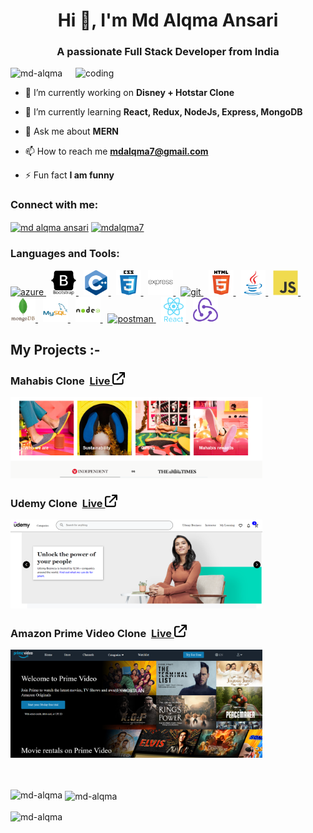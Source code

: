 <h1 align="center">Hi 👋, I'm Md Alqma Ansari</h1>
<h3 align="center">A passionate Full Stack Developer from India</h3>
<img align="right" alt="coding" width="400" src="https://www.lambdatest.com/resources/images/news24.gif">
<p align="left"> <img src="https://komarev.com/ghpvc/?username=md-alqma&label=Profile%20views&color=0e75b6&style=flat" alt="md-alqma" /> </p>

- 🔭 I’m currently working on **Disney + Hotstar Clone**

- 🌱 I’m currently learning **React, Redux, NodeJs, Express, MongoDB**

- 💬 Ask me about **MERN**

- 📫 How to reach me **mdalqma7@gmail.com**

- ⚡ Fun fact **I am funny**

<h3 align="left">Connect with me:</h3>
<p align="left">
<a href="https://www.linkedin.com/in/mdalqma/" target="blank"><img align="center" src="https://raw.githubusercontent.com/rahuldkjain/github-profile-readme-generator/master/src/images/icons/Social/linked-in-alt.svg" alt="md alqma ansari" height="30" width="40" /></a>
<a href="https://www.leetcode.com/mdalqma7" target="blank"><img align="center" src="https://raw.githubusercontent.com/rahuldkjain/github-profile-readme-generator/master/src/images/icons/Social/leet-code.svg" alt="mdalqma7" height="30" width="40" /></a>
</p>

<h3 align="left">Languages and Tools:</h3>
<p align="left"> <a href="https://azure.microsoft.com/en-in/" target="_blank" rel="noreferrer"> <img src="https://www.vectorlogo.zone/logos/microsoft_azure/microsoft_azure-icon.svg" alt="azure" width="40" height="40"/> </a> &nbsp;  <a href="https://getbootstrap.com" target="_blank" rel="noreferrer"> <img src="https://raw.githubusercontent.com/devicons/devicon/master/icons/bootstrap/bootstrap-plain-wordmark.svg" alt="bootstrap" width="40" height="40"/> </a> &nbsp; <a href="https://www.w3schools.com/cpp/" target="_blank" rel="noreferrer"> <img src="https://raw.githubusercontent.com/devicons/devicon/master/icons/cplusplus/cplusplus-original.svg" alt="cplusplus" width="40" height="40"/> </a> &nbsp; <a href="https://www.w3schools.com/css/" target="_blank" rel="noreferrer"> <img src="https://raw.githubusercontent.com/devicons/devicon/master/icons/css3/css3-original-wordmark.svg" alt="css3" width="40" height="40"/> </a> &nbsp; <a href="https://expressjs.com" target="_blank" rel="noreferrer"> <img src="https://raw.githubusercontent.com/devicons/devicon/master/icons/express/express-original-wordmark.svg" alt="express" width="40" height="40"/> </a> &nbsp; <a href="https://git-scm.com/" target="_blank" rel="noreferrer"> <img src="https://www.vectorlogo.zone/logos/git-scm/git-scm-icon.svg" alt="git" width="40" height="40"/> </a> &nbsp; <a href="https://www.w3.org/html/" target="_blank" rel="noreferrer"> <img src="https://raw.githubusercontent.com/devicons/devicon/master/icons/html5/html5-original-wordmark.svg" alt="html5" width="40" height="40"/> </a> &nbsp; <a href="https://www.java.com" target="_blank" rel="noreferrer"> <img src="https://raw.githubusercontent.com/devicons/devicon/master/icons/java/java-original.svg" alt="java" width="40" height="40"/> </a> &nbsp; <a href="https://developer.mozilla.org/en-US/docs/Web/JavaScript" target="_blank" rel="noreferrer"> <img src="https://raw.githubusercontent.com/devicons/devicon/master/icons/javascript/javascript-original.svg" alt="javascript" width="40" height="40"/> </a> &nbsp; <a href="https://www.mongodb.com/" target="_blank" rel="noreferrer"> <img src="https://raw.githubusercontent.com/devicons/devicon/master/icons/mongodb/mongodb-original-wordmark.svg" alt="mongodb" width="40" height="40"/> </a> &nbsp; <a href="https://www.mysql.com/" target="_blank" rel="noreferrer"> <img src="https://raw.githubusercontent.com/devicons/devicon/master/icons/mysql/mysql-original-wordmark.svg" alt="mysql" width="40" height="40"/> </a> &nbsp; <a href="https://nodejs.org" target="_blank" rel="noreferrer"> <img src="https://raw.githubusercontent.com/devicons/devicon/master/icons/nodejs/nodejs-original-wordmark.svg" alt="nodejs" width="40" height="40"/> </a> &nbsp; <a href="https://postman.com" target="_blank" rel="noreferrer"> <img src="https://www.vectorlogo.zone/logos/getpostman/getpostman-icon.svg" alt="postman" width="40" height="40"/> </a> &nbsp; <a href="https://reactjs.org/" target="_blank" rel="noreferrer"> <img src="https://raw.githubusercontent.com/devicons/devicon/master/icons/react/react-original-wordmark.svg" alt="react" width="40" height="40"/> </a> &nbsp; <a href="https://redux.js.org" target="_blank" rel="noreferrer"> <img src="https://raw.githubusercontent.com/devicons/devicon/master/icons/redux/redux-original.svg" alt="redux" width="40" height="40"/> </a> </p>

<h2> My Projects :-</h2>
<h3>Mahabis Clone &nbsp;<a  style="text-align:center;" href="https://dreamy-frangipane-645120.netlify.app/">Live <img src="./Images/external-link.png" width="20px" /></a></h3>

<img width="80%" src="./Images/mahabis%20.png" />

<h3>Udemy Clone &nbsp;<a  style="text-align:center;" href="https://joyful-cendol-eadc85.netlify.app/">Live <img src="./Images/external-link.png" width="20px" /></a></h3>

<img width="80%" src="./Images/udemy.png" />

<h3>Amazon Prime Video Clone &nbsp;<a  style="text-align:center;" href="https://amazon-prime-clone-masai-team7.netlify.app/home/home">Live <img src="./Images/external-link.png" width="20px" /></a></h3>

<img width="80%" src="./Images/amazon-prime.png" />

<br/>
<br/>
<br/>

<p><img align="left" src="https://github-readme-stats.vercel.app/api/top-langs?username=md-alqma&show_icons=true&locale=en&layout=compact" alt="md-alqma" /></p>

<p>&nbsp;<img align="center" src="https://github-readme-stats.vercel.app/api?username=md-alqma&show_icons=true&locale=en" alt="md-alqma" /></p>

<p><img align="center" src="https://github-readme-streak-stats.herokuapp.com/?user=md-alqma&" alt="md-alqma" /></p>
